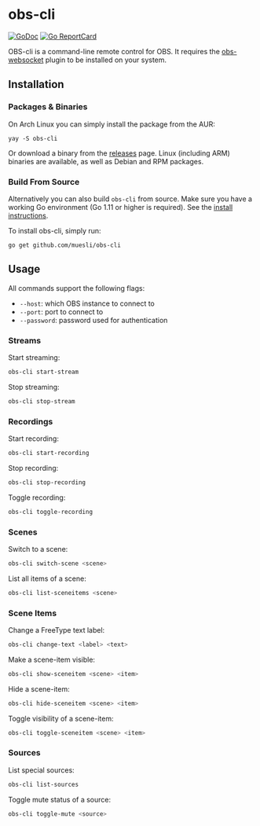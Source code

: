 # obs-cli

[![GoDoc](https://godoc.org/github.com/golang/gddo?status.svg)](https://godoc.org/github.com/muesli/obs-cli)
[![Go ReportCard](https://goreportcard.com/badge/muesli/obs-cli)](https://goreportcard.com/report/muesli/obs-cli)

OBS-cli is a command-line remote control for OBS. It requires the
[obs-websocket](https://github.com/Palakis/obs-websocket) plugin to be installed on your system.

## Installation

### Packages & Binaries

On Arch Linux you can simply install the package from the AUR:

    yay -S obs-cli

Or download a binary from the [releases](https://github.com/muesli/obs-cli/releases)
page. Linux (including ARM) binaries are available, as well as Debian and RPM
packages.

### Build From Source

Alternatively you can also build `obs-cli` from source. Make sure you have a
working Go environment (Go 1.11 or higher is required). See the
[install instructions](https://golang.org/doc/install.html).

To install obs-cli, simply run:

    go get github.com/muesli/obs-cli

## Usage

All commands support the following flags:

- `--host`: which OBS instance to connect to
- `--port`: port to connect to
- `--password`: password used for authentication

### Streams

Start streaming:

```bash
obs-cli start-stream
```

Stop streaming:

```bash
obs-cli stop-stream
```

### Recordings

Start recording:

```bash
obs-cli start-recording
```

Stop recording:

```bash
obs-cli stop-recording
```

Toggle recording:

```bash
obs-cli toggle-recording
```

### Scenes

Switch to a scene:

```bash
obs-cli switch-scene <scene>
```

List all items of a scene:

```bash
obs-cli list-sceneitems <scene>
```

### Scene Items

Change a FreeType text label:

```bash
obs-cli change-text <label> <text>
```

Make a scene-item visible:

```bash
obs-cli show-sceneitem <scene> <item>
```

Hide a scene-item:

```bash
obs-cli hide-sceneitem <scene> <item>
```

Toggle visibility of a scene-item:

```bash
obs-cli toggle-sceneitem <scene> <item>
```

### Sources

List special sources:

```bash
obs-cli list-sources
```

Toggle mute status of a source:

```bash
obs-cli toggle-mute <source>
```
